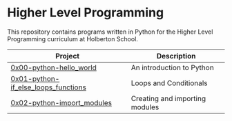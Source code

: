 # Higher Level Programming
This repository contains programs written in Python for the Higher Level Programming curriculum at Holberton School.

| Project                                      | Description |
| -------------------------------------------- | ----------- |
| [0x00-python-hello_world](./0x00-python-hello_world) | An introduction to Python |
| [0x01-python-if_else_loops_functions](./0x01-python-if_else_loops_functions) | Loops and Conditionals |
| [0x02-python-import_modules](./0x02-python-import_modules) | Creating and importing modules |
